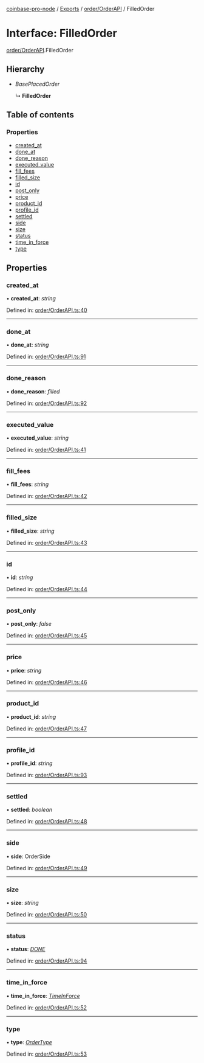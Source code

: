 [coinbase-pro-node](../../README.md) / [Exports](../../modules.md) / [order/OrderAPI](../../modules/order_orderapi.md) / FilledOrder

# Interface: FilledOrder

[order/OrderAPI](../../modules/order_orderapi.md).FilledOrder

## Hierarchy

- _BasePlacedOrder_

  ↳ **FilledOrder**

## Table of contents

### Properties

- [created_at](orderapi.filledorder.md#created_at)
- [done_at](orderapi.filledorder.md#done_at)
- [done_reason](orderapi.filledorder.md#done_reason)
- [executed_value](orderapi.filledorder.md#executed_value)
- [fill_fees](orderapi.filledorder.md#fill_fees)
- [filled_size](orderapi.filledorder.md#filled_size)
- [id](orderapi.filledorder.md#id)
- [post_only](orderapi.filledorder.md#post_only)
- [price](orderapi.filledorder.md#price)
- [product_id](orderapi.filledorder.md#product_id)
- [profile_id](orderapi.filledorder.md#profile_id)
- [settled](orderapi.filledorder.md#settled)
- [side](orderapi.filledorder.md#side)
- [size](orderapi.filledorder.md#size)
- [status](orderapi.filledorder.md#status)
- [time_in_force](orderapi.filledorder.md#time_in_force)
- [type](orderapi.filledorder.md#type)

## Properties

### created_at

• **created_at**: _string_

Defined in: [order/OrderAPI.ts:40](https://github.com/bennycode/coinbase-pro-node/blob/bf1bcdd/src/order/OrderAPI.ts#L40)

---

### done_at

• **done_at**: _string_

Defined in: [order/OrderAPI.ts:91](https://github.com/bennycode/coinbase-pro-node/blob/bf1bcdd/src/order/OrderAPI.ts#L91)

---

### done_reason

• **done_reason**: _filled_

Defined in: [order/OrderAPI.ts:92](https://github.com/bennycode/coinbase-pro-node/blob/bf1bcdd/src/order/OrderAPI.ts#L92)

---

### executed_value

• **executed_value**: _string_

Defined in: [order/OrderAPI.ts:41](https://github.com/bennycode/coinbase-pro-node/blob/bf1bcdd/src/order/OrderAPI.ts#L41)

---

### fill_fees

• **fill_fees**: _string_

Defined in: [order/OrderAPI.ts:42](https://github.com/bennycode/coinbase-pro-node/blob/bf1bcdd/src/order/OrderAPI.ts#L42)

---

### filled_size

• **filled_size**: _string_

Defined in: [order/OrderAPI.ts:43](https://github.com/bennycode/coinbase-pro-node/blob/bf1bcdd/src/order/OrderAPI.ts#L43)

---

### id

• **id**: _string_

Defined in: [order/OrderAPI.ts:44](https://github.com/bennycode/coinbase-pro-node/blob/bf1bcdd/src/order/OrderAPI.ts#L44)

---

### post_only

• **post_only**: _false_

Defined in: [order/OrderAPI.ts:45](https://github.com/bennycode/coinbase-pro-node/blob/bf1bcdd/src/order/OrderAPI.ts#L45)

---

### price

• **price**: _string_

Defined in: [order/OrderAPI.ts:46](https://github.com/bennycode/coinbase-pro-node/blob/bf1bcdd/src/order/OrderAPI.ts#L46)

---

### product_id

• **product_id**: _string_

Defined in: [order/OrderAPI.ts:47](https://github.com/bennycode/coinbase-pro-node/blob/bf1bcdd/src/order/OrderAPI.ts#L47)

---

### profile_id

• **profile_id**: _string_

Defined in: [order/OrderAPI.ts:93](https://github.com/bennycode/coinbase-pro-node/blob/bf1bcdd/src/order/OrderAPI.ts#L93)

---

### settled

• **settled**: _boolean_

Defined in: [order/OrderAPI.ts:48](https://github.com/bennycode/coinbase-pro-node/blob/bf1bcdd/src/order/OrderAPI.ts#L48)

---

### side

• **side**: OrderSide

Defined in: [order/OrderAPI.ts:49](https://github.com/bennycode/coinbase-pro-node/blob/bf1bcdd/src/order/OrderAPI.ts#L49)

---

### size

• **size**: _string_

Defined in: [order/OrderAPI.ts:50](https://github.com/bennycode/coinbase-pro-node/blob/bf1bcdd/src/order/OrderAPI.ts#L50)

---

### status

• **status**: [_DONE_](../../enums/order/orderapi.orderstatus.md#done)

Defined in: [order/OrderAPI.ts:94](https://github.com/bennycode/coinbase-pro-node/blob/bf1bcdd/src/order/OrderAPI.ts#L94)

---

### time_in_force

• **time_in_force**: [_TimeInForce_](../../enums/order/orderapi.timeinforce.md)

Defined in: [order/OrderAPI.ts:52](https://github.com/bennycode/coinbase-pro-node/blob/bf1bcdd/src/order/OrderAPI.ts#L52)

---

### type

• **type**: [_OrderType_](../../enums/order/orderapi.ordertype.md)

Defined in: [order/OrderAPI.ts:53](https://github.com/bennycode/coinbase-pro-node/blob/bf1bcdd/src/order/OrderAPI.ts#L53)
